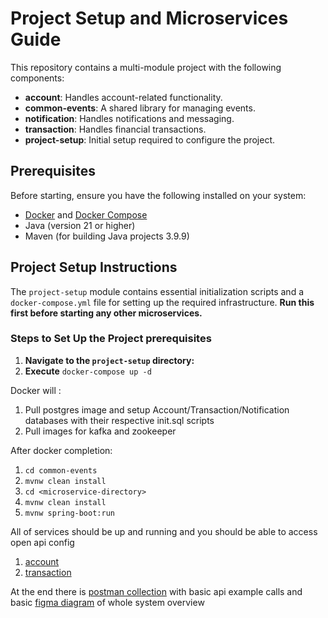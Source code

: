 # Project Setup and Microservices Guide

This repository contains a multi-module project with the following components:

- **account**: Handles account-related functionality.
- **common-events**: A shared library for managing events.
- **notification**: Handles notifications and messaging.
- **transaction**: Handles financial transactions.
- **project-setup**: Initial setup required to configure the project.

## Prerequisites

Before starting, ensure you have the following installed on your system:

- [Docker](https://www.docker.com/) and [Docker Compose](https://docs.docker.com/compose/)
- Java (version 21 or higher)
- Maven (for building Java projects 3.9.9)

## Project Setup Instructions

The `project-setup` module contains essential initialization scripts and a `docker-compose.yml` file for setting up the required infrastructure. **Run this first before starting any other microservices.**

### Steps to Set Up the Project prerequisites

1. **Navigate to the `project-setup` directory:**
2. **Execute** ```docker-compose up -d```

Docker will :
1. Pull postgres image and setup Account/Transaction/Notification databases with their respective init.sql scripts
2. Pull images for kafka and zookeeper

After docker completion:
1. ``cd common-events``
2. ``mvnw clean install``
3. ``cd <microservice-directory>``
4. ``mvnw clean install``
5. ``mvnw spring-boot:run``

All of services should be up and running and you should be able to access open api config
1. [account](http://localhost:8080/swagger-ui/index.html)
2. [transaction](http://localhost:8081/swagger-ui/index.html)

At the end there is [postman collection](/postman-collection/) with basic api example calls
and basic [figma diagram](https://www.figma.com/design/jteGsz9LGiju5XXkelsyac/APACHE-PROJECT-LOGOS-%26-ICONS-v.1.0-(Community)?node-id=1304-30533&node-type=canvas&t=oIwUFEsvOsGinAPb-0) of whole system overview 
